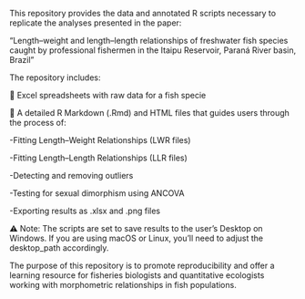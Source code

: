 This repository provides the data and annotated R scripts necessary to replicate the analyses presented in the paper:

“Length–weight and length–length relationships of freshwater fish species caught by professional fishermen in the Itaipu Reservoir, Paraná River basin, Brazil”

The repository includes:

📂 Excel spreadsheets with raw data for a fish specie

📄 A detailed R Markdown (.Rmd) and HTML files that guides users through the process of:

 -Fitting Length–Weight Relationships (LWR files)
 
 -Fitting Length–Length Relationships (LLR files)
 
 -Detecting and removing outliers
 
 -Testing for sexual dimorphism using ANCOVA
 
 -Exporting results as .xlsx and .png files

⚠️ Note: The scripts are set to save results to the user’s Desktop on Windows. If you are using macOS or Linux, you’ll need to adjust the desktop_path accordingly.

The purpose of this repository is to promote reproducibility and offer a learning resource for fisheries biologists and quantitative ecologists working with morphometric relationships in fish populations.
